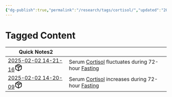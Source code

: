 ```yaml
---
{"dg-publish":true,"permalink":"/research/tags/cortisol/","updated":"2025-02-02T14:21:01-05:00"}
---
```


# Tagged Content
<div><table class="dataview table-view-table"><thead class="table-view-thead"><tr class="table-view-tr-header"><th class="table-view-th"><span>Quick Notes</span><span class="dataview small-text">2</span></th><th class="table-view-th"><span></span></th></tr></thead><tbody class="table-view-tbody"><tr><td><span><a data-tooltip-position="top" aria-label="Research/Quick Notes/2025-02-02 14-21-16.md" data-href="Research/Quick Notes/2025-02-02 14-21-16.md" href="Research/Quick Notes/2025-02-02 14-21-16.md" class="internal-link" target="_blank" rel="noopener nofollow" fileclass-name="Research Links">2025-02-02 14-21-16</a><a class="metadata-menu fileclass-icon"><svg xmlns="http://www.w3.org/2000/svg" width="24" height="24" viewBox="0 0 24 24" fill="none" stroke="currentColor" stroke-width="2" stroke-linecap="round" stroke-linejoin="round" class="svg-icon lucide-package"><path d="m7.5 4.27 9 5.15"></path><path d="M21 8a2 2 0 0 0-1-1.73l-7-4a2 2 0 0 0-2 0l-7 4A2 2 0 0 0 3 8v8a2 2 0 0 0 1 1.73l7 4a2 2 0 0 0 2 0l7-4A2 2 0 0 0 21 16Z"></path><path d="m3.3 7 8.7 5 8.7-5"></path><path d="M12 22V12"></path></svg></a></span></td><td><span>Serum <a data-href="Cortisol" href="Cortisol" class="internal-link" target="_blank" rel="noopener nofollow">Cortisol</a> fluctuates during 72-hour <a data-href="Fasting" href="Fasting" class="internal-link" target="_blank" rel="noopener nofollow">Fasting</a></span></td></tr><tr><td><span><a data-tooltip-position="top" aria-label="Research/Quick Notes/2025-02-02 14-20-09.md" data-href="Research/Quick Notes/2025-02-02 14-20-09.md" href="Research/Quick Notes/2025-02-02 14-20-09.md" class="internal-link" target="_blank" rel="noopener nofollow" fileclass-name="Research Links">2025-02-02 14-20-09</a><a class="metadata-menu fileclass-icon"><svg xmlns="http://www.w3.org/2000/svg" width="24" height="24" viewBox="0 0 24 24" fill="none" stroke="currentColor" stroke-width="2" stroke-linecap="round" stroke-linejoin="round" class="svg-icon lucide-package"><path d="m7.5 4.27 9 5.15"></path><path d="M21 8a2 2 0 0 0-1-1.73l-7-4a2 2 0 0 0-2 0l-7 4A2 2 0 0 0 3 8v8a2 2 0 0 0 1 1.73l7 4a2 2 0 0 0 2 0l7-4A2 2 0 0 0 21 16Z"></path><path d="m3.3 7 8.7 5 8.7-5"></path><path d="M12 22V12"></path></svg></a></span></td><td><span>Serum <a data-href="Cortisol" href="Cortisol" class="internal-link" target="_blank" rel="noopener nofollow">Cortisol</a> increases during 72-hour <a data-href="Fasting" href="Fasting" class="internal-link" target="_blank" rel="noopener nofollow">Fasting</a></span></td></tr></tbody></table></div>

